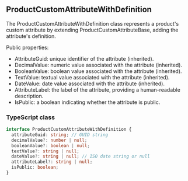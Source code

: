 ﻿## ProductCustomAttributeWithDefinition

The ProductCustomAttributeWithDefinition class represents a product's custom attribute by extending ProductCustomAttributeBase, adding the attribute's definition.

Public properties:
- AttributeGuid: unique identifier of the attribute (inherited).
- DecimalValue: numeric value associated with the attribute (inherited).
- BooleanValue: boolean value associated with the attribute (inherited).
- TextValue: textual value associated with the attribute (inherited).
- DateValue: date value associated with the attribute (inherited).
- AttributeLabel: the label of the attribute, providing a human-readable description.
- IsPublic: a boolean indicating whether the attribute is public.

### TypeScript class
```typescript
interface ProductCustomAttributeWithDefinition {
  attributeGuid: string; // GUID string
  decimalValue?: number | null;
  booleanValue?: boolean | null;
  textValue?: string | null;
  dateValue?: string | null; // ISO date string or null
  attributeLabel?: string | null;
  isPublic: boolean;
}
```